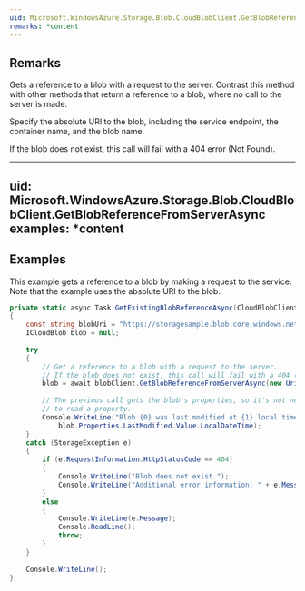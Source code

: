 ```yaml
---  
uid: Microsoft.WindowsAzure.Storage.Blob.CloudBlobClient.GetBlobReferenceFromServerAsync  
remarks: *content  
---  
```

  
## Remarks  
 Gets a reference to a blob with a request to the server. Contrast this method with other methods that return a reference to a blob, where no call to the server is made.  
  
 Specify the absolute URI to the blob, including the service endpoint, the container name, and the blob name.  
  
 If the blob does not exist, this call will fail with a 404 error (Not Found).  
  
---  
uid: Microsoft.WindowsAzure.Storage.Blob.CloudBlobClient.GetBlobReferenceFromServerAsync  
examples: *content  
---  
  
## Examples  
 This example gets a reference to a blob by making a request to the service. Note that the example uses the absolute URI to the blob.  
  
```c#  
private static async Task GetExistingBlobReferenceAsync(CloudBlobClient blobClient)  
{  
    const string blobUri = "https://storagesample.blob.core.windows.net/sample-container/sample-blob.txt";  
    ICloudBlob blob = null;  
  
    try  
    {  
        // Get a reference to a blob with a request to the server.  
        // If the blob does not exist, this call will fail with a 404 (Not Found).  
        blob = await blobClient.GetBlobReferenceFromServerAsync(new Uri(blobUri));  
  
        // The previous call gets the blob's properties, so it's not necessary to call FetchAttributes  
        // to read a property.  
        Console.WriteLine("Blob {0} was last modified at {1} local time.", blob.Name,  
            blob.Properties.LastModified.Value.LocalDateTime);  
    }  
    catch (StorageException e)  
    {  
        if (e.RequestInformation.HttpStatusCode == 404)  
        {  
            Console.WriteLine("Blob does not exist.");  
            Console.WriteLine("Additional error information: " + e.Message);  
        }  
        else  
        {  
            Console.WriteLine(e.Message);  
            Console.ReadLine();  
            throw;  
        }  
    }  
  
    Console.WriteLine();  
}  
  
```